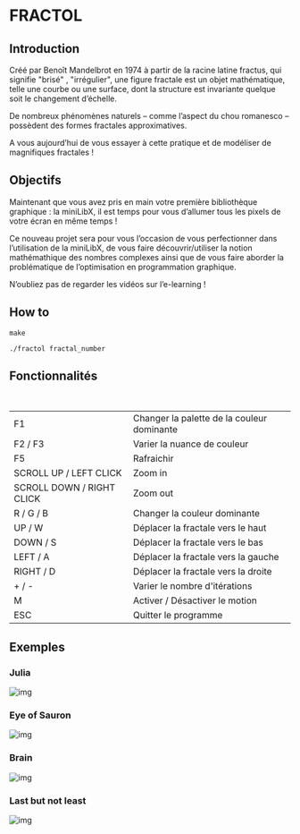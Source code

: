 # FRACTOL

## Introduction

  Créé par Benoît Mandelbrot en 1974 à partir de la racine latine fractus, qui signifie "brisé" , "irrégulier", une figure fractale est un objet mathématique, telle une courbe ou une surface, dont la structure est invariante quelque soit le changement d’échelle.

  De nombreux phénomènes naturels – comme l’aspect du chou romanesco – possèdent des formes fractales approximatives. 
  
  A vous aujourd’hui de vous essayer à cette pratique et de modéliser de magnifiques
fractales !

## Objectifs

  Maintenant que vous avez pris en main votre première bibliothèque graphique : la miniLibX, il est temps pour vous d’allumer tous les pixels de votre écran en même temps !

  Ce nouveau projet sera pour vous l’occasion de vous perfectionner dans l’utilisation de la miniLibX, de vous faire découvrir/utiliser la notion mathémathique des nombres complexes ainsi que de vous faire aborder la problématique de l’optimisation en programmation graphique.

  N’oubliez pas de regarder les vidéos sur l’e-learning !

## How to

```
make
```

```
./fractol fractal_number
```

## Fonctionnalités

 <table>
   <tr>
       <td>F1</td>
       <td>Changer la palette de la couleur dominante</td>
   </tr>
   <tr>
       <td>F2 / F3</td>
       <td>Varier la nuance de couleur</td>
   </tr>
   <tr>
       <td>F5</td>
       <td>Rafraichir</td>
   </tr>
   <tr>
       <td>SCROLL UP / LEFT CLICK</td>
       <td>Zoom in</td>
   </tr>
   <tr>
       <td>SCROLL DOWN / RIGHT CLICK</td>
       <td>Zoom out</td>
   </tr>
   <tr>
       <td>R / G / B</td>
       <td>Changer la couleur dominante</td>
   </tr>
   <tr>
       <td>UP / W</td>
       <td>Déplacer la fractale vers le haut</td>
   </tr>
   <tr>
       <td>DOWN / S</td>
       <td>Déplacer la fractale vers le bas</td>
   </tr>
   <tr>
       <td>LEFT / A</td>
       <td>Déplacer la fractale vers la gauche</td>
   </tr>
   <tr>
       <td>RIGHT / D</td>
       <td>Déplacer la fractale vers la droite</td>
   </tr>
   <tr>
       <td>+ / -</td>
       <td>Varier le nombre d'itérations</td>
   </tr>
   <tr>
       <td>M</td>
       <td>Activer / Désactiver le motion</td>
   </tr>
   <tr>
       <td>ESC</td>
       <td>Quitter le programme</td>
   </tr>
</table>

## Exemples

### Julia
![img](https://i.imgur.com/Ew9T7E8.png)

### Eye of Sauron
![img](https://i.imgur.com/T1DFXSC.png)

### Brain
![img](https://i.imgur.com/R9wsc3b.png)

### Last but not least
![img](https://media3.giphy.com/media/umy7lPMu148ABEuOnb/giphy.gif)
